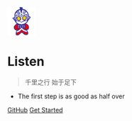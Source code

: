 ![logo](_media/UltraSeven.png)

# Listen

> 千里之行 始于足下

* The first step is as good as half over

[GitHub](https://github.com/docsifyjs/docsify/)
[Get Started](#quick-start)